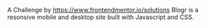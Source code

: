 A Challenge by https://www.frontendmentor.io/solutions
Blogr is a resonsive mobile and desktop site built with Javascript and CSS.
